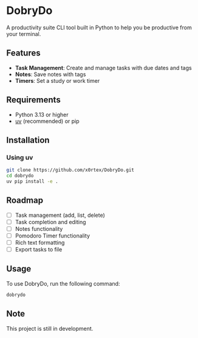 # DobryDo

A productivity suite CLI tool built in Python to help you be productive from your terminal.

## Features

- **Task Management**: Create and manage tasks with due dates and tags
- **Notes**: Save notes with tags
- **Timers**: Set a study or work timer

## Requirements

- Python 3.13 or higher
- [uv](https://github.com/astral-sh/uv) (recommended) or pip

## Installation

### Using uv

```bash
git clone https://github.com/x0rtex/DobryDo.git
cd dobrydo
uv pip install -e .
```

## Roadmap

- [ ] Task management (add, list, delete)
- [ ] Task completion and editing
- [ ] Notes functionality
- [ ] Pomodoro Timer functionality
- [ ] Rich text formatting
- [ ] Export tasks to file

## Usage

To use DobryDo, run the following command:

```bash
dobrydo
```

## Note

This project is still in development.
